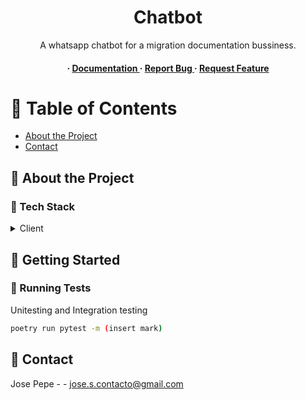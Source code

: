 <div align='center'>

<h1>Chatbot</h1>
<p>A whatsapp chatbot for a migration documentation bussiness.</p>

<h4> <span> · </span> <a href="https://github.com/Jose Pepe/wpp chatbot/blob/master/README.md"> Documentation </a> <span> · </span> <a href="https://github.com/Jose Pepe/wpp chatbot/issues"> Report Bug </a> <span> · </span> <a href="https://github.com/Jose Pepe/wpp chatbot/issues"> Request Feature </a> </h4>


</div>

# :notebook_with_decorative_cover: Table of Contents

- [About the Project](#star2-about-the-project)
- [Contact](#handshake-contact)


## :star2: About the Project
### :space_invader: Tech Stack
<details> <summary>Client</summary> <ul>
<li><a href="https://www.workana.com/job/programacion-y-diseno-de-chatbot-de-whatsapp?ref=project_insight">J.S.R.R</a></li>
</ul> </details>

## :toolbox: Getting Started

### :test_tube: Running Tests

Unitesting and Integration testing
```bash
poetry run pytest -m (insert mark)
```


## :handshake: Contact

Jose Pepe - - jose.s.contacto@gmail.com

